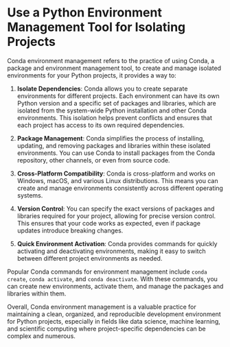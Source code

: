 # Use a Python Environment Management Tool for Isolating Projects

Conda environment management refers to the practice of using Conda, a package and environment management tool, to create and manage isolated environments for your Python projects, it provides a way to:

1. **Isolate Dependencies**: Conda allows you to create separate environments for different projects. Each environment can have its own Python version and a specific set of packages and libraries, which are isolated from the system-wide Python installation and other Conda environments. This isolation helps prevent conflicts and ensures that each project has access to its own required dependencies.

2. **Package Management**: Conda simplifies the process of installing, updating, and removing packages and libraries within these isolated environments. You can use Conda to install packages from the Conda repository, other channels, or even from source code.

3. **Cross-Platform Compatibility**: Conda is cross-platform and works on Windows, macOS, and various Linux distributions. This means you can create and manage environments consistently across different operating systems.

4. **Version Control**: You can specify the exact versions of packages and libraries required for your project, allowing for precise version control. This ensures that your code works as expected, even if package updates introduce breaking changes.

5. **Quick Environment Activation**: Conda provides commands for quickly activating and deactivating environments, making it easy to switch between different project environments as needed.

Popular Conda commands for environment management include `conda create`, `conda activate`, and `conda deactivate`. With these commands, you can create new environments, activate them, and manage the packages and libraries within them.

Overall, Conda environment management is a valuable practice for maintaining a clean, organized, and reproducible development environment for Python projects, especially in fields like data science, machine learning, and scientific computing where project-specific dependencies can be complex and numerous.
